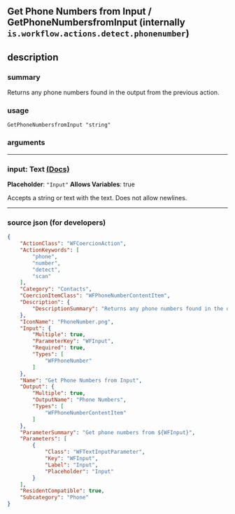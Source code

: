 
## Get Phone Numbers from Input / GetPhoneNumbersfromInput (internally `is.workflow.actions.detect.phonenumber`)


## description

### summary

Returns any phone numbers found in the output from the previous action.


### usage
```
GetPhoneNumbersfromInput "string"
```

### arguments

---

### input: Text [(Docs)](https://pfgithub.github.io/shortcutslang/gettingstarted#text-field)
**Placeholder**: `"Input"`
**Allows Variables**: true



Accepts a string 
or text
with the text. Does not allow newlines.

---

### source json (for developers)

```json
{
	"ActionClass": "WFCoercionAction",
	"ActionKeywords": [
		"phone",
		"number",
		"detect",
		"scan"
	],
	"Category": "Contacts",
	"CoercionItemClass": "WFPhoneNumberContentItem",
	"Description": {
		"DescriptionSummary": "Returns any phone numbers found in the output from the previous action."
	},
	"IconName": "PhoneNumber.png",
	"Input": {
		"Multiple": true,
		"ParameterKey": "WFInput",
		"Required": true,
		"Types": [
			"WFPhoneNumber"
		]
	},
	"Name": "Get Phone Numbers from Input",
	"Output": {
		"Multiple": true,
		"OutputName": "Phone Numbers",
		"Types": [
			"WFPhoneNumberContentItem"
		]
	},
	"ParameterSummary": "Get phone numbers from ${WFInput}",
	"Parameters": [
		{
			"Class": "WFTextInputParameter",
			"Key": "WFInput",
			"Label": "Input",
			"Placeholder": "Input"
		}
	],
	"ResidentCompatible": true,
	"Subcategory": "Phone"
}
```
